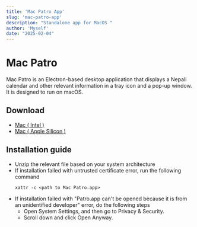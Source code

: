 ```yaml
---
title: 'Mac Patro App'
slug: 'mac-patro-app'
description: "Standalone app for MacOS "
author: 'Myself'
date: "2025-02-04"
---
```

# Mac Patro

Mac Patro is an Electron-based desktop application that displays a Nepali calendar and other relevant information in a tray icon and a pop-up window. It is designed to run on macOS.

## Download 
* [Mac ( Intel )](https://github.com/ntn0de/ntn0de.github.io/blob/main/blogs/files/Mac%20Patro-darwin-x64.zip)
* [Mac ( Apple Silicon )](https://github.com/ntn0de/ntn0de.github.io/blob/main/blogs/files/Mac%20Patro-darwin-arm64.zip)

## Installation guide
- Unzip the relevant file based on your system architecture
-   If installation failed with untrusted certificate error, run the following command
    ```
    xattr -c <path to Mac Patro.app>
    ```
-   If installation failed with "Patro.app can't be opened because it is from an unidentified developer" error, do the following steps
    -   Open System Settings, and then go to Privacy & Security.
    -   Scroll down and click Open Anyway.


